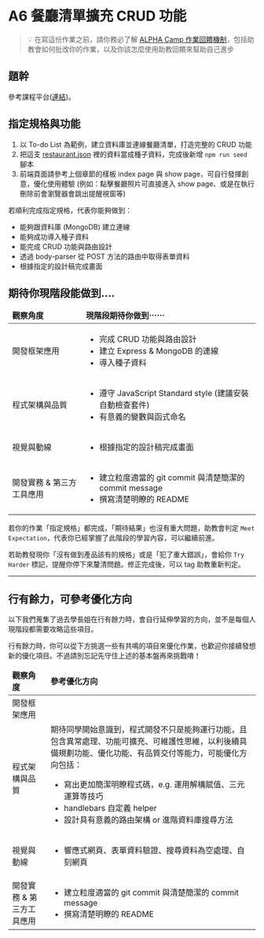 # A6 餐廳清單擴充 CRUD 功能

> 💡  在寫這份作業之前，請你務必了解 <a href="https://github.com/Carrot7712/ALPHACamp_assignment_rubrics/blob/main/README.md" target="_blank">ALPHA Camp 作業回饋機制</a>，包括助教會如何批改你的作業，以及你該怎麼使用助教回饋來幫助自己進步

## 題幹
參考課程平台([連結](https://lighthouse.alphacamp.co/courses/42/assignments/1038))。

## 指定規格與功能

1. 以 To-do List 為範例，建立資料庫並連線餐廳清單，打造完整的 CRUD 功能
2. 把這支 [restaurant.json](https://drive.google.com/file/d/1W-BD9-c8zJRYCwAD8yhqQdLwcUdN8GZi/view) 裡的資料當成種子資料，完成後新增 `npm run seed` 腳本
3. 前端頁面請參考上個章節的樣板 index page 與 show page，可自行發揮創意，優化使用體驗 (例如：點擊餐廳照片可直接進入 show page、或是在執行刪除前會瀏覽器會跳出提醒視窗等)

若順利完成指定規格，代表你能夠做到：

- 能夠跟資料庫 (MongoDB) 建立連線
- 能夠成功導入種子資料
- 能完成 CRUD 功能與路由設計
- 透過 body-parser 從 POST 方法的路由中取得表單資料
- 根據指定的設計稿完成畫面

## 期待你現階段能做到....

<table>
  <thead style="font-weight: bold; border-bottom: 2px solid #999;">
    <tr>
      <td style="font-weight: bold;">觀察角度</td>
      <td style="font-weight: bold;">現階段期待你做到⋯⋯</td>
    </tr>
  </thead>
  <tbody>
    <tr>
      <td>開發框架應用</td>
      <td>
        <ul>
          <li>完成 CRUD 功能與路由設計</li>
          <li>建立 Express & MongoDB 的連線</li>
          <li>導入種子資料</li>
        </ul>
      </td>
    </tr>
    <tr>
      <td>程式架構與品質</td>
      <td>
        <ul>
          <li>遵守 JavaScript Standard style (建議安裝自動檢查套件)</li>
          <li>有意義的變數與函式命名</li>
        </ul>
      </td>
    </tr>
      <tr>
      <td>視覺與動線</td>
      <td>
        <ul>
          <li>根據指定的設計稿完成畫面</li>
        </ul>
      </td>
    </tr>
      <tr>
      <td>開發實務 & 第三方工具應用</td>
      <td>
        <ul>
          <li>建立粒度適當的 git commit 與清楚簡潔的 commit message</li>
          <li>撰寫清楚明瞭的 README</li>
        </ul>
      </td>
    </tr>
  </tbody>
</table>


若你的作業「指定規格」都完成，「期待結果」也沒有重大問題，助教會判定 `Meet Expectation`，代表你已經掌握了此階段的學習內容，可以繼續前進。

若助教發現你「沒有做到產品該有的規格」或是「犯了重大錯誤」，會給你 `Try Harder` 標記，提醒你停下來釐清問題。修正完成後，可以 tag 助教重新判定。

---
## 行有餘力，可參考優化方向
以下我們蒐集了過去學長姐在行有餘力時，會自行延伸學習的方向，並不是每個人現階段都需要攻略這些項目。

行有餘力時，你可以從下方挑選一些有共鳴的項目來優化作業，也歡迎你接續發想新的優化項目。不過請別忘記先守住上述的基本盤再來挑戰唷！

<table>
  <thead style="font-weight: bold; border-bottom: 2px solid #999;">
    <tr style="font-weight: bold;">
      <td style="font-weight: bold;">觀察角度</td>
      <td style="font-weight: bold;">參考優化方向</td>
    </tr>
  </thead>
  <tbody>
    <tr>
      <td>開發框架應用</td>
      <td>
      </td>
    </tr>
    <tr>
      <td>程式架構與品質</td>
      <td>期待同學開始意識到，程式開發不只是能夠運行功能，且包含異常處理、功能可擴充、可維護性思維，以利後續具備規劃功能、優化功能、有品質交付等能力，可能優化方向包括：
        <ul>
          <li>寫出更加簡潔明瞭程式碼，e.g. 運用解構賦值、三元運算等技巧</li>
          <li>handlebars 自定義 helper</li>
          <li>設計具有意義的路由架構 or 進階資料庫搜尋方法</li>
        </ul>
      </td>
    </tr>
      <tr>
      <td>視覺與動線</td>
      <td>
        <ul>
          <li>響應式網頁、表單資料驗證、搜尋資料為空處理、自刻網頁</li>
        </ul>
      </td>
    </tr>
      <tr>
      <td>開發實務 & 第三方工具應用</td>
      <td>
        <ul>
          <li>建立粒度適當的 git commit 與清楚簡潔的 commit message</li>
          <li>撰寫清楚明瞭的 README</li>
        </ul>
      </td>
    </tr>
  </tbody>
</table>
